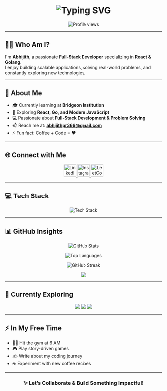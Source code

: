 <h1 align="center">
  <img src="https://readme-typing-svg.demolab.com?font=Fira+Code&weight=500&size=30&pause=1000&color=58A6FF&center=true&vCenter=true&width=500&lines=Hi+%F0%9F%91%8B%2C+I'm+Abhijith+PR" alt="Typing SVG" />
</h1>

<p align="center">
  <img src="https://komarev.com/ghpvc/?username=abhijith232373&label=Profile+views&color=58A6FF&style=flat-square" alt="Profile views" />
</p>

---

## 👨‍💻 Who Am I?
I'm **Abhijith**, a passionate **Full-Stack Developer** specializing in **React & Golang**.  
I enjoy building scalable applications, solving real-world problems, and constantly exploring new technologies.  

---

## 🚀 About Me  

- 🎓 Currently learning at **Bridgeon Institution**  
- 🌱 Exploring **React, Go, and Modern JavaScript**  
- 💻 Passionate about **Full-Stack Development & Problem Solving**  
- 📫 Reach me at: **abhijithpr366@gmail.com**  
- ⚡ Fun fact: Coffee + Code = ❤️  

---

## 🌐 Connect with Me  

<p align="center">
  <a href="https://linkedin.com/in/abhijith-p-r--" target="_blank">
    <img src="https://skillicons.dev/icons?i=linkedin" height="40" alt="LinkedIn" />
  </a>
  <a href="https://instagram.com/_.abhi_jith_._" target="_blank">
    <img src="https://skillicons.dev/icons?i=instagram" height="40" alt="Instagram" />
  </a>
  <a href="https://www.leetcode.com/abhijith_pr" target="_blank">
    <img src="https://cdn.jsdelivr.net/gh/devicons/devicon/icons/leetcode/leetcode-original.svg" height="40" alt="LeetCode" />
  </a>
</p>

---

## 💻 Tech Stack  

<p align="center">
  <img src="https://skillicons.dev/icons?i=html,css,js,react,go,git,arduino" alt="Tech Stack" />
</p>

---



## 📊 GitHub Insights  

<p align="center">
  <img src="https://github-readme-stats.vercel.app/api?username=abhijith232373&show_icons=true&theme=github_dark&hide_border=true" alt="GitHub Stats" />
</p>

<p align="center">
  <img src="https://github-readme-stats.vercel.app/api/top-langs/?username=abhijith232373&layout=compact&theme=github_dark&hide_border=true" alt="Top Languages" />
</p>

<p align="center">
  <img src="https://github-readme-streak-stats.herokuapp.com?user=abhijith232373&theme=github-dark-blue&hide_border=true" alt="GitHub Streak" />
</p>

<p align="center">
  <img src="https://github-readme-activity-graph.vercel.app/graph?username=abhijith232373&theme=github-dark&hide_border=true" />
</p>

---

## 🧠 Currently Exploring  

<p align="center">
  <img src="https://img.shields.io/badge/Learning-React-blue?style=for-the-badge&logo=react&logoColor=white" />
  <img src="https://img.shields.io/badge/Focus-Fullstack-yellow?style=for-the-badge&logo=javascript&logoColor=black" />
  <img src="https://img.shields.io/badge/Exploring-Golang-00ADD8?style=for-the-badge&logo=go&logoColor=white" />
</p>

---

## ⚡ In My Free Time  

- 🏋️‍♂️ Hit the gym at 6 AM  
- 🎮 Play story-driven games  
- ✍️ Write about my coding journey  
- ☕ Experiment with new coffee recipes  

---

<h3 align="center">✨ Let’s Collaborate & Build Something Impactful!</h3>
